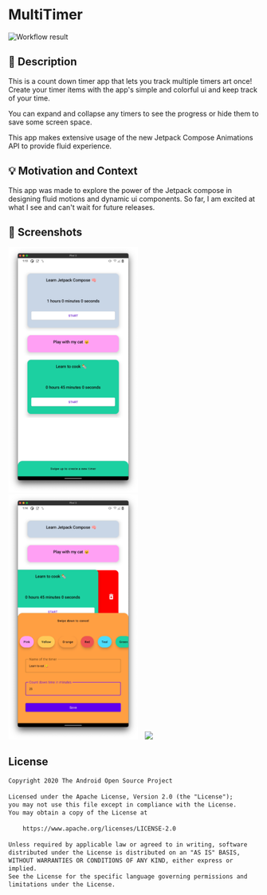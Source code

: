 # MultiTimer

<!--- Replace <OWNER> with your Github Username and <REPOSITORY> with the name of your repository. -->
<!--- You can find both of these in the url bar when you open your repository in github. -->
![Workflow result](https://github.com/yaxarat/android-dev-challenge-compose-week-2/workflows/Check/badge.svg)


## :scroll: Description
This is a count down timer app that lets you track multiple timers art once!
Create your timer items with the app's simple and colorful ui and keep track of your time.

You can expand and collapse any timers to see the progress or hide them to save some screen space.

This app makes extensive usage of the new Jetpack Compose Animations API to provide fluid experience.

## :bulb: Motivation and Context
This app was made to explore the power of the Jetpack compose in designing fluid motions and dynamic ui components.
So far, I am excited at what I see and can't wait for future releases.


## :camera_flash: Screenshots
<!-- You can add more screenshots here if you like -->
<img src="/results/screenshot_1.png" width="260">&emsp;<img src="/results/screenshot_2.png" width="260">&emsp;<img src="/results/video.gif" width="260">

## License
```
Copyright 2020 The Android Open Source Project

Licensed under the Apache License, Version 2.0 (the "License");
you may not use this file except in compliance with the License.
You may obtain a copy of the License at

    https://www.apache.org/licenses/LICENSE-2.0

Unless required by applicable law or agreed to in writing, software
distributed under the License is distributed on an "AS IS" BASIS,
WITHOUT WARRANTIES OR CONDITIONS OF ANY KIND, either express or implied.
See the License for the specific language governing permissions and
limitations under the License.
```
